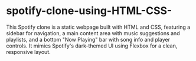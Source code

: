 # spotify-clone-using-HTML-CSS-
This Spotify clone is a static webpage built with HTML and CSS, featuring a sidebar for navigation, a main content area with music suggestions and playlists, and a bottom "Now Playing" bar with song info and player controls. It mimics Spotify's dark-themed UI using Flexbox for a clean, responsive layout.
